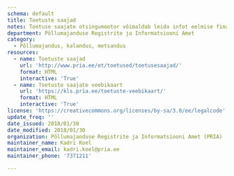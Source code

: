 ```yaml
---
schema: default
title: Toetuste saajad
notes: Toetuse saajate otsingumootor võimaldab leida infot eelmise finantsaasta jooksul toetusi saanute kohta
department: Põllumajanduse Registrite ja Informatsiooni Amet
category:
  - Põllumajandus, kalandus, metsandus
resources:
  - name: Toetuste saajad
    url: 'http://www.pria.ee/et/toetused/toetusesaajad/'
    format: HTML
    interactive: 'True'
  - name: Toetuste saajate veebikaart
    url: 'https://kls.pria.ee/toetuste-veebikaart/'
    format: HTML
    interactive: 'True'
license: 'https://creativecommons.org/licenses/by-sa/3.0/ee/legalcode'
update_freq: ''
date_issued: 2018/01/30
date_modified: 2018/01/30
organization: Põllumajanduse Registrite ja Informatsiooni Amet (PRIA)
maintainer_name: Kadri Koel
maintainer_email: kadri.koel@pria.ee
maintainer_phone: '7371211'

---
```

